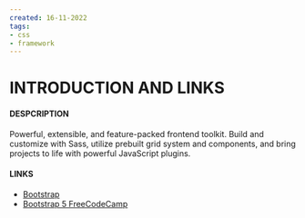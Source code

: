 ```yaml
---
created: 16-11-2022
tags:
- css
- framework
---
```

# INTRODUCTION AND LINKS
#### DESPCRIPTION
Powerful, extensible, and feature-packed frontend toolkit. Build and customize with Sass, utilize prebuilt grid system and components, and bring projects to life with powerful JavaScript plugins.
#### LINKS
- [Bootstrap](https://getbootstrap.com/)
- [Bootstrap 5 FreeCodeCamp](https://www.youtube.com/watch?v=QCw0L6FupQ0&t=4649s)